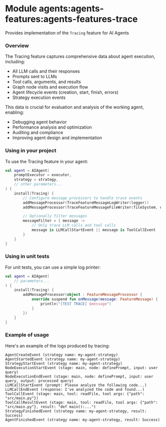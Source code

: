 # Module agents:agents-features:agents-features-trace

Provides implementation of the `Tracing` feature for AI Agents

### Overview

The Tracing feature captures comprehensive data about agent execution, including:
- All LLM calls and their responses
- Prompts sent to LLMs
- Tool calls, arguments, and results
- Graph node visits and execution flow
- Agent lifecycle events (creation, start, finish, errors)
- Strategy execution events

This data is crucial for evaluation and analysis of the working agent, enabling:
- Debugging agent behavior
- Performance analysis and optimization
- Auditing and compliance
- Improving agent design and implementation

### Using in your project

To use the Tracing feature in your agent:

```kotlin
val agent = AIAgent(
    promptExecutor = executor,
    strategy = strategy,
    // other parameters...
) {
    install(Tracing) {
        // Configure message processors to handle trace events
        addMessageProcessor(TraceFeatureMessageLogWriter(logger))
        addMessageProcessor(TraceFeatureMessageFileWriter(fileSystem, outputPath))

        // Optionally filter messages
        messageFilter = { message -> 
            // Only trace LLM calls and tool calls
            message is LLMCallStartEvent || message is ToolCallEvent 
        }
    }
}
```

### Using in unit tests

For unit tests, you can use a simple log printer:

```kotlin
val agent = AIAgent(
    // parameters...
) {
    install(Tracing) {
        addMessageProcessor(object : FeatureMessageProcessor {
            override suspend fun onMessage(message: FeatureMessage) {
                println("[TEST TRACE] $message")
            }
        })
    }
}
```

### Example of usage

Here's an example of the logs produced by tracing:

```
AgentCreateEvent (strategy name: my-agent-strategy)
AgentStartedEvent (strategy name: my-agent-strategy)
StrategyStartEvent (strategy name: my-agent-strategy)
NodeExecutionStartEvent (stage: main, node: definePrompt, input: user query)
NodeExecutionEndEvent (stage: main, node: definePrompt, input: user query, output: processed query)
LLMCallStartEvent (prompt: Please analyze the following code...)
LLMCallEndEvent (response: I've analyzed the code and found...)
ToolCallEvent (stage: main, tool: readFile, tool args: {"path": "src/main.py"})
ToolCallResultEvent (stage: main, tool: readFile, tool args: {"path": "src/main.py"}, result: "def main():...")
StrategyFinishedEvent (strategy name: my-agent-strategy, result: Success)
AgentFinishedEvent (strategy name: my-agent-strategy, result: Success)
```
